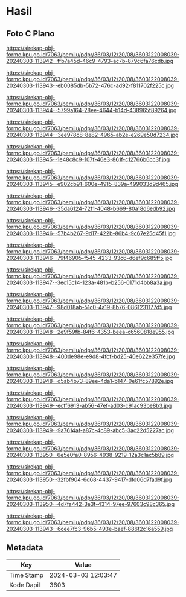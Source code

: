 # Hasil

## Foto C Plano

https://sirekap-obj-formc.kpu.go.id/7063/pemilu/pdpr/36/03/12/20/08/3603122008039-20240303-113942--ffb7a45d-46c9-4793-ac7b-879c6fa76cdb.jpg

https://sirekap-obj-formc.kpu.go.id/7063/pemilu/pdpr/36/03/12/20/08/3603122008039-20240303-113943--eb0085db-5b72-476c-ad92-f811702f225c.jpg

https://sirekap-obj-formc.kpu.go.id/7063/pemilu/pdpr/36/03/12/20/08/3603122008039-20240303-113944--5799a164-28ee-4644-b14d-438965f89264.jpg

https://sirekap-obj-formc.kpu.go.id/7063/pemilu/pdpr/36/03/12/20/08/3603122008039-20240303-113944--3ee978c8-8e82-4965-ab2e-e269e50d7234.jpg

https://sirekap-obj-formc.kpu.go.id/7063/pemilu/pdpr/36/03/12/20/08/3603122008039-20240303-113945--1e48c8c9-107f-46e3-861f-c12766b6cc3f.jpg

https://sirekap-obj-formc.kpu.go.id/7063/pemilu/pdpr/36/03/12/20/08/3603122008039-20240303-113945--e902cb91-600e-4915-839a-499033d9d465.jpg

https://sirekap-obj-formc.kpu.go.id/7063/pemilu/pdpr/36/03/12/20/08/3603122008039-20240303-113946--35da6124-72f1-4048-b669-80a18d6edb92.jpg

https://sirekap-obj-formc.kpu.go.id/7063/pemilu/pdpr/36/03/12/20/08/3603122008039-20240303-113946--57b4b267-9d17-422b-86b4-9c67e25d45f1.jpg

https://sirekap-obj-formc.kpu.go.id/7063/pemilu/pdpr/36/03/12/20/08/3603122008039-20240303-113946--79f46905-f545-4233-93c6-d6ef9c685ff5.jpg

https://sirekap-obj-formc.kpu.go.id/7063/pemilu/pdpr/36/03/12/20/08/3603122008039-20240303-113947--3ec15c14-123a-481b-b256-0171d4bb8a3a.jpg

https://sirekap-obj-formc.kpu.go.id/7063/pemilu/pdpr/36/03/12/20/08/3603122008039-20240303-113947--98d018ab-51c0-4a19-8b76-0861231177d5.jpg

https://sirekap-obj-formc.kpu.go.id/7063/pemilu/pdpr/36/03/12/20/08/3603122008039-20240303-113948--2e9f59fb-84f6-4353-beea-c6560818e955.jpg

https://sirekap-obj-formc.kpu.go.id/7063/pemilu/pdpr/36/03/12/20/08/3603122008039-20240303-113948--400de98e-e9d8-4fcf-bd25-40e622e357fe.jpg

https://sirekap-obj-formc.kpu.go.id/7063/pemilu/pdpr/36/03/12/20/08/3603122008039-20240303-113948--d5ab4b73-89ee-4da1-b147-0e61fc57892e.jpg

https://sirekap-obj-formc.kpu.go.id/7063/pemilu/pdpr/36/03/12/20/08/3603122008039-20240303-113949--ecff6913-ab56-47ef-ad03-c91ac93be8b3.jpg

https://sirekap-obj-formc.kpu.go.id/7063/pemilu/pdpr/36/03/12/20/08/3603122008039-20240303-113949--9a7614af-a87c-4c89-abc5-3ac22d5227ac.jpg

https://sirekap-obj-formc.kpu.go.id/7063/pemilu/pdpr/36/03/12/20/08/3603122008039-20240303-113950--6e5e0fa0-8956-4938-9219-12a3c1ac5b89.jpg

https://sirekap-obj-formc.kpu.go.id/7063/pemilu/pdpr/36/03/12/20/08/3603122008039-20240303-113950--32fbf904-6d68-4437-9417-dfd06d7fad9f.jpg

https://sirekap-obj-formc.kpu.go.id/7063/pemilu/pdpr/36/03/12/20/08/3603122008039-20240303-113950--4d7fa442-3e3f-4314-97ee-97603c98c365.jpg

https://sirekap-obj-formc.kpu.go.id/7063/pemilu/pdpr/36/03/12/20/08/3603122008039-20240303-113943--6cee7fc3-96b5-493e-baef-886f2c16a559.jpg


## Metadata

| Key        | Value               |
| ---------- | ------------------- |
| Time Stamp | 2024-03-03 12:03:47 |
| Kode Dapil | 3603                |



